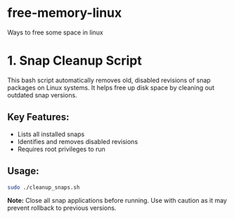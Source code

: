 # free-memory-linux
Ways to free some space in linux


# 1. Snap Cleanup Script

This bash script automatically removes old, disabled revisions of snap packages on Linux systems. It helps free up disk space by cleaning out outdated snap versions.

## Key Features:
- Lists all installed snaps
- Identifies and removes disabled revisions
- Requires root privileges to run

## Usage:
```bash
sudo ./cleanup_snaps.sh
```

**Note:** Close all snap applications before running. Use with caution as it may prevent rollback to previous versions.
